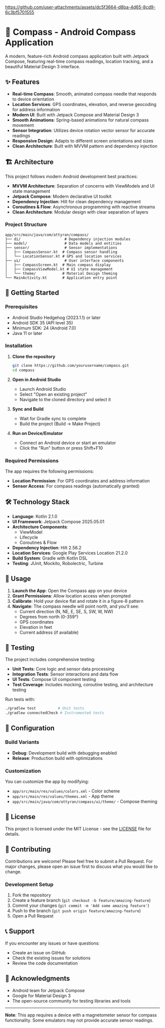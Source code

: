 
https://github.com/user-attachments/assets/dc5f3664-d8ba-4d65-8cd9-6c3bf5701555


# 🧭 Compass - Android Compass Application

A modern, feature-rich Android compass application built with Jetpack Compose, featuring real-time compass readings, location tracking, and a beautiful Material Design 3 interface.

## ✨ Features

- **Real-time Compass**: Smooth, animated compass needle that responds to device orientation
- **Location Services**: GPS coordinates, elevation, and reverse geocoding for address information
- **Modern UI**: Built with Jetpack Compose and Material Design 3
- **Smooth Animations**: Spring-based animations for natural compass movement
- **Sensor Integration**: Utilizes device rotation vector sensor for accurate readings
- **Responsive Design**: Adapts to different screen orientations and sizes
- **Clean Architecture**: Built with MVVM pattern and dependency injection

## 🏗️ Architecture

This project follows modern Android development best practices:

- **MVVM Architecture**: Separation of concerns with ViewModels and UI state management
- **Jetpack Compose**: Modern declarative UI toolkit
- **Dependency Injection**: Hilt for clean dependency management
- **Coroutines & Flow**: Asynchronous programming with reactive streams
- **Clean Architecture**: Modular design with clear separation of layers

### Project Structure

```
app/src/main/java/com/attyran/compass/
├── di/                    # Dependency injection modules
├── model/                 # Data models and entities
├── sensor/                # Sensor implementations
│   ├── CompassSensor.kt  # Compass sensor handling
│   └── LocationSensor.kt # GPS and location services
├── ui/                    # User interface components
│   ├── CompassScreen.kt  # Main compass display
│   ├── CompassViewModel.kt # UI state management
│   └── theme/            # Material Design theming
└── MainActivity.kt       # Application entry point
```

## 🚀 Getting Started

### Prerequisites

- Android Studio Hedgehog (2023.1.1) or later
- Android SDK 35 (API level 35)
- Minimum SDK: 24 (Android 7.0)
- Java 11 or later

### Installation

1. **Clone the repository**
   ```bash
   git clone https://github.com/yourusername/compass.git
   cd compass
   ```

2. **Open in Android Studio**
   - Launch Android Studio
   - Select "Open an existing project"
   - Navigate to the cloned directory and select it

3. **Sync and Build**
   - Wait for Gradle sync to complete
   - Build the project (Build → Make Project)

4. **Run on Device/Emulator**
   - Connect an Android device or start an emulator
   - Click the "Run" button or press Shift+F10

### Required Permissions

The app requires the following permissions:

- **Location Permission**: For GPS coordinates and address information
- **Sensor Access**: For compass readings (automatically granted)

## 🛠️ Technology Stack

- **Language**: Kotlin 2.1.0
- **UI Framework**: Jetpack Compose 2025.05.01
- **Architecture Components**: 
  - ViewModel
  - Lifecycle
  - Coroutines & Flow
- **Dependency Injection**: Hilt 2.56.2
- **Location Services**: Google Play Services Location 21.2.0
- **Build System**: Gradle with Kotlin DSL
- **Testing**: JUnit, Mockito, Robolectric, Turbine

## 📱 Usage

1. **Launch the App**: Open the Compass app on your device
2. **Grant Permissions**: Allow location access when prompted
3. **Calibrate**: Hold your device flat and rotate it in a figure-8 pattern
4. **Navigate**: The compass needle will point north, and you'll see:
   - Current direction (N, NE, E, SE, S, SW, W, NW)
   - Degrees from north (0-359°)
   - GPS coordinates
   - Elevation in feet
   - Current address (if available)

## 🧪 Testing

The project includes comprehensive testing:

- **Unit Tests**: Core logic and sensor data processing
- **Integration Tests**: Sensor interactions and data flow
- **UI Tests**: Compose UI component testing
- **Test Coverage**: Includes mocking, coroutine testing, and architecture testing

Run tests with:
```bash
./gradlew test          # Unit tests
./gradlew connectedCheck # Instrumented tests
```

## 🔧 Configuration

### Build Variants

- **Debug**: Development build with debugging enabled
- **Release**: Production build with optimizations

### Customization

You can customize the app by modifying:
- `app/src/main/res/values/colors.xml` - Color scheme
- `app/src/main/res/values/themes.xml` - App theme
- `app/src/main/java/com/attyran/compass/ui/theme/` - Compose theming

## 📄 License

This project is licensed under the MIT License - see the [LICENSE](LICENSE) file for details.

## 🤝 Contributing

Contributions are welcome! Please feel free to submit a Pull Request. For major changes, please open an issue first to discuss what you would like to change.

### Development Setup

1. Fork the repository
2. Create a feature branch (`git checkout -b feature/amazing-feature`)
3. Commit your changes (`git commit -m 'Add some amazing feature'`)
4. Push to the branch (`git push origin feature/amazing-feature`)
5. Open a Pull Request

## 📞 Support

If you encounter any issues or have questions:

- Create an issue on GitHub
- Check the existing issues for solutions
- Review the code documentation

## 🙏 Acknowledgments

- Android team for Jetpack Compose
- Google for Material Design 3
- The open-source community for testing libraries and tools

---

**Note**: This app requires a device with a magnetometer sensor for compass functionality. Some emulators may not provide accurate sensor readings.
